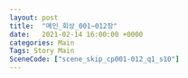 ```yaml
---
layout: post
title:  "메인_회상_001~012장"
date:   2021-02-14 16:00:00 +0000
categories: Main
Tags: Story Main
SceneCode: ["scene_skip_cp001-012_q1_s10"]
---
```

